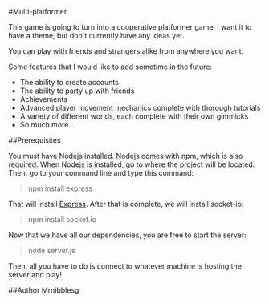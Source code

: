 #Multi-platformer

This game is going to turn into a cooperative platformer game.
I want it to have a theme, but don't currently have any ideas yet.

You can play with friends and strangers alike from anywhere you want.

Some features that I would like to add sometime in the future:

* The ability to create accounts
* The ability to party up with friends
* Achievements
* Advanced player movement mechanics complete with thorough tutorials
* A variety of different worlds, each complete with their own gimmicks
* So much more...

##Prerequisites

You must have Nodejs installed. Nodejs comes with npm, which is also required.
When Nodejs is installed, go to where the project will be located. Then,
go to your command line and type this command:

> npm install express

That will install [Express](https://expressjs.com).
After that is complete, we will install socket-io:

> npm install socket.io

Now that we have all our dependencies, you are free to start the server:

> node server.js

Then, all you have to do is connect to whatever machine is hosting the server and play!

##Author
Mrnibblesg